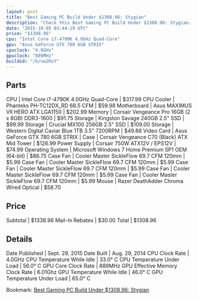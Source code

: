 ```yaml
---
layout: post
title: "Best Gaming PC Build Under $1308.96: Stygian"
description: "Check this Best Gaming PC Build Under $1308.96: Stygian. CPU: Intel Core i7-4790K 4.0GHz Quad-Core, CPU Cooler: Phanteks PH-TC12DX_RD 68.5 CFM, Motherboard: Asus MAXIMUS V"
date: "2015-10-05 03:44:19 UTC"
price: "$1308.96"
cpu: "Intel Core i7-4790K 4.0GHz Quad-Core"
gpu: "Asus GeForce GTX 780 6GB STRIX"
cpuclock: "4.0GHz"
gpuclock: "889MHz"
buildid: "/b/nw2RsY"
---
```


## Parts

CPU | Intel Core i7-4790K 4.0GHz Quad-Core | $317.99
CPU Cooler | Phanteks PH-TC12DX_RD 68.5 CFM | $59.98
Motherboard | Asus MAXIMUS VII HERO ATX LGA1150 | $202.99
Memory | Corsair Vengeance Pro 16GB (2 x 8GB) DDR3-1600 | $91.75
Storage | Kingston Savage 240GB 2.5" SSD | $99.99
Storage | Crucial MX100 256GB 2.5" SSD | $109.00
Storage | Western Digital Caviar Blue 1TB 3.5" 7200RPM | $49.88
Video Card | Asus GeForce GTX 780 6GB STRIX | 
Case | Corsair Vengeance C70 (Black) ATX Mid Tower | $126.99
Power Supply | Corsair 750W ATX12V / EPS12V | $74.99
Operating System | Microsoft Windows 7 Home Premium SP1 OEM (64-bit) | $86.75
Case Fan | Cooler Master SickleFlow 69.7 CFM 120mm | $5.99
Case Fan | Cooler Master SickleFlow 69.7 CFM 120mm | $5.99
Case Fan | Cooler Master SickleFlow 69.7 CFM 120mm | $5.99
Case Fan | Cooler Master SickleFlow 69.7 CFM 120mm | $5.99
Case Fan | Cooler Master SickleFlow 69.7 CFM 120mm | $5.99
Mouse | Razer DeathAdder Chroma Wired Optical | $58.70

## Price

Subtotal | $1338.96
Mail-In Rebates | $30.00
Total | $1308.96

## Details

Date Published | Sept. 29, 2015
Date Built | Aug. 29, 2014
CPU Clock Rate | 4.0GHz
CPU Temperature While Idle | 33.0° C
CPU Temperature Under Load | 56.0° C
GPU Core Clock Rate | 889MHz
GPU Effective Memory Clock Rate | 6.01Ghz
GPU Temperature While Idle | 46.0° C
GPU Temperature Under Load | 65.0° C

Bookmark: [Best Gaming PC Build Under $1308.96: Stygian](http://pcbuilders.github.io/2015/10/05/best-gaming-pc-build-under-1308-dollars-dot-96-stygian/)
